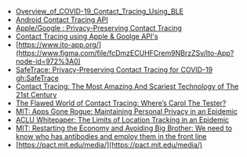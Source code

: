 - [Overview_of_COVID-19_Contact_Tracing_Using_BLE](https://www.blog.google/documents/57/Overview_of_COVID-19_Contact_Tracing_Using_BLE.pdf)
- [Android Contact Tracing API](https://www.apple.com/covid19/contacttracing)
- [Apple/Google : Privacy-Preserving Contact Tracing](https://www.apple.com/covid19/contacttracing)
- [Contact Tracing using Apple & Goolge API's](https://www.figma.com/file/wmShfQYISsfW9rle8plc5n/Contact-tracing---Public?node-id=1%3A18851)
- [https://www.ito-app.org/](https://www.figma.com/file/fcDmzECUHFCrem9NBrzZSv/Ito-App?node-id=972%3A0)
- [SafeTrace: Privacy-Preserving Contact Tracing for COVID-19](https://blog.enigma.co/safetrace-privacy-preserving-contact-tracing-for-covid-19-c5ae8e1afa93) [gh:SafeTrace](https://github.com/enigmampc/SafeTrace)
- [Contact Tracing: The Most Amazing And Scariest Technology of The 21st Century](https://medium.com/asecuritysite-when-bob-met-alice/contact-tracing-the-most-amazing-and-scariest-technology-of-the-21st-century-9fb86d7869e5)
- [The Flawed World of Contact Tracing: Where’s Carol The Tester?](https://medium.com/asecuritysite-when-bob-met-alice/the-flawed-world-of-contact-tracing-wheres-carol-the-tester-3939ac92488a)
- [MIT: Apps Gone Rogue: Maintaining Personal Privacy in
an Epidemic](https://arxiv.org/pdf/2003.08567.pdf)
- [ACLU Whitepaper: The Limits of Location Tracking in an Epidemic](https://www.aclu.org/report/aclu-white-paper-limits-location-tracking-epidemic)
- [MIT: Restarting the Economy and Avoiding Big Brother:
We need to know who has antibodies and employ them in the front line](http://connection.mit.edu/sites/default/files/publication-pdfs/Restarting%20the%20Economy_0.pdf)
- [https://pact.mit.edu/media/](https://pact.mit.edu/media/)
